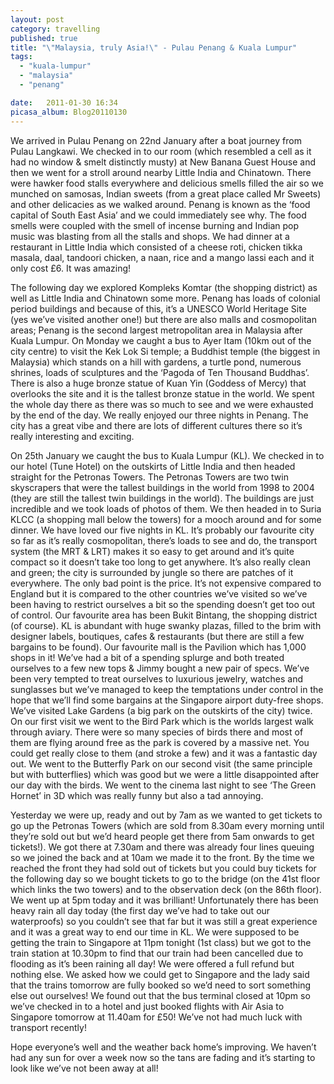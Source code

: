 ```yaml
---
layout: post
category: travelling
published: true
title: "\"Malaysia, truly Asia!\" - Pulau Penang & Kuala Lumpur"
tags: 
  - "kuala-lumpur"
  - "malaysia"
  - "penang"

date:   2011-01-30 16:34
picasa_album: Blog20110130
---
```

We arrived in Pulau Penang on 22nd January after a boat journey from Pulau Langkawi. We checked in to our room (which resembled a cell as it had no window & smelt distinctly musty) at New Banana Guest House and then we went for a stroll around nearby Little India and Chinatown. There were hawker food stalls everywhere and delicious smells filled the air so we munched on samosas, Indian sweets (from a great place called Mr Sweets) and other delicacies as we walked around. Penang is known as the ‘food capital of South East Asia’ and we could immediately see why. The food smells were coupled with the smell of incense burning and Indian pop music was blasting from all the stalls and shops. We had dinner at a restaurant in Little India which consisted of a cheese roti, chicken tikka masala, daal, tandoori chicken, a naan, rice and a mango lassi each and it only cost £6. It was amazing!

The following day we explored Kompleks Komtar (the shopping district) as well as Little India and Chinatown some more. Penang has loads of colonial period buildings and because of this, it’s a UNESCO World Heritage Site (yes we’ve visited another one!) but there are also malls and cosmopolitan areas; Penang is the second largest metropolitan area in Malaysia after Kuala Lumpur. On Monday we caught a bus to Ayer Itam (10km out of the city centre) to visit the Kek Lok Si temple; a Buddhist temple (the biggest in Malaysia) which stands on a hill with gardens, a turtle pond, numerous shrines, loads of sculptures and the ‘Pagoda of Ten Thousand Buddhas’. There is also a huge bronze statue of Kuan Yin (Goddess of Mercy) that overlooks the site and it is the tallest bronze statue in the world. We spent the whole day there as there was so much to see and we were exhausted by the end of the day. We really enjoyed our three nights in Penang. The city has a great vibe and there are lots of different cultures there so it’s really interesting and exciting.

On 25th January we caught the bus to Kuala Lumpur (KL). We checked in to our hotel (Tune Hotel) on the outskirts of Little India and then headed straight for the Petronas Towers. The Petronas Towers are two twin skyscrapers that were the tallest buildings in the world from 1998 to 2004 (they are still the tallest twin buildings in the world). The buildings are just incredible and we took loads of photos of them. We then headed in to Suria KLCC (a shopping mall below the towers) for a mooch around and for some dinner. We have loved our five nights in KL. It’s probably our favourite city so far as it’s really cosmopolitan, there’s loads to see and do, the transport system (the MRT & LRT) makes it so easy to get around and it’s quite compact so it doesn’t take too long to get anywhere. It’s also really clean and green; the city is surrounded by jungle so there are patches of it everywhere. The only bad point is the price. It’s not expensive compared to England but it is compared to the other countries we’ve visited so we’ve been having to restrict ourselves a bit so the spending doesn’t get too out of control. Our favourite area has been Bukit Bintang, the shopping district (of course). KL is abundant with huge swanky plazas, filled to the brim with designer labels, boutiques, cafes & restaurants (but there are still a few bargains to be found). Our favourite mall is the Pavilion which has 1,000 shops in it! We’ve had a bit of a spending splurge and both treated ourselves to a few new tops & Jimmy bought a new pair of specs. We’ve been very tempted to treat ourselves to luxurious jewelry, watches and sunglasses but we’ve managed to keep the temptations under control in the hope that we’ll find some bargains at the Singapore airport duty-free shops. We’ve visited Lake Gardens (a big park on the outskirts of the city) twice. On our first visit we went to the Bird Park which is the worlds largest walk through aviary. There were so many species of birds there and most of them are flying around free as the park is covered by a massive net. You could get really close to them (and stroke a few) and it was a fantastic day out. We went to the Butterfly Park on our second visit (the same principle but with butterflies) which was good but we were a little disappointed after our day with the birds. We went to the cinema last night to see ‘The Green Hornet’ in 3D which was really funny but also a tad annoying.

Yesterday we were up, ready and out by 7am as we wanted to get tickets to go up the Petronas Towers (which are sold from 8.30am every morning until they’re sold out but we’d heard people get there from 5am onwards to get tickets!). We got there at 7.30am and there was already four lines queuing so we joined the back and at 10am we made it to the front. By the time we reached the front they had sold out of tickets but you could buy tickets for the following day so we bought tickets to go to the bridge (on the 41st floor which links the two towers) and to the observation deck (on the 86th floor). We went up at 5pm today and it was brilliant! Unfortunately there has been heavy rain all day today (the first day we’ve had to take out our waterproofs) so you couldn’t see that far but it was still a great experience and it was a great way to end our time in KL. We were supposed to be getting the train to Singapore at 11pm tonight (1st class) but we got to the train station at 10.30pm to find that our train had been cancelled due to flooding as it’s been raining all day! We were offered a full refund but nothing else. We asked how we could get to Singapore and the lady said that the trains tomorrow are fully booked so we’d need to sort something else out ourselves! We found out that the bus terminal closed at 10pm so we’ve checked in to a hotel and just booked flights with Air Asia to Singapore tomorrow at 11.40am for £50! We’ve not had much luck with transport recently!

Hope everyone’s well and the weather back home’s improving. We haven’t had any sun for over a week now so the tans are fading and it’s starting to look like we’ve not been away at all!